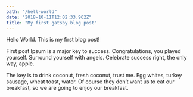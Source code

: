 ```yaml
---
path: "/hell-world"
date: "2018-10-11T12:02:33.962Z"
title: "My first gatsby blog post"
---
```


Hello World. This is my first blog post!

First post Ipsum is a major key to success. Congratulations, you played yourself. Surround yourself with angels. Celebrate success right, the only way, apple.

The key is to drink coconut, fresh coconut, trust me. Egg whites, turkey sausage, wheat toast, water. Of course they don’t want us to eat our breakfast, so we are going to enjoy our breakfast. 